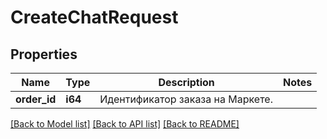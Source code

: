 # CreateChatRequest

## Properties
Name | Type | Description | Notes
------------ | ------------- | ------------- | -------------
**order_id** | **i64** | Идентификатор заказа на Маркете. | 

[[Back to Model list]](../README.md#documentation-for-models) [[Back to API list]](../README.md#documentation-for-api-endpoints) [[Back to README]](../README.md)


